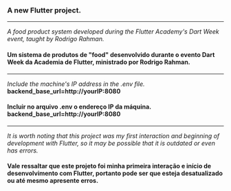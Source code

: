 
### A new Flutter project.

--- 

*A food product system developed during the Flutter Academy's Dart Week event, taught by Rodrigo Rahman.*

#### Um sistema de produtos de "food" desenvolvido durante o evento Dart Week da Academia de Flutter, ministrado por Rodrigo Rahman.
--- 
*Include the machine's IP address in the .env file.* **backend_base_url=http://yourIP:8080**
#### Incluir no arquivo .env o endereço IP da máquina. **backend_base_url=http://yourIP:8080**

---

*It is worth noting that this project was my first interaction and beginning of development with Flutter, so it may be possible that it is outdated or even has errors.*

#### Vale ressaltar que este projeto foi minha primeira interação e início de desenvolvimento com Flutter, portanto pode ser que esteja desatualizado ou até mesmo apresente erros.